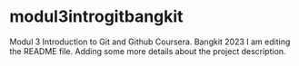 # modul3introgitbangkit
Modul 3 Introduction to Git and Github Coursera. Bangkit 2023
I am editing the README file. Adding some more details about the project description.
